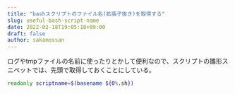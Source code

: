 ```yaml
---
title: "bashスクリプトのファイル名(拡張子抜き)を取得する"
slug: useful-bash-script-name
date: 2022-02-18T19:05:18+09:00
draft: false
author: sakamossan
---
```


ログやtmpファイルの名前に使ったりとかして便利なので、スクリプトの雛形スニペットでは、先頭で取得しておくことにしている。

```bash
readonly scriptname=$(basename ${0%.sh})
```

